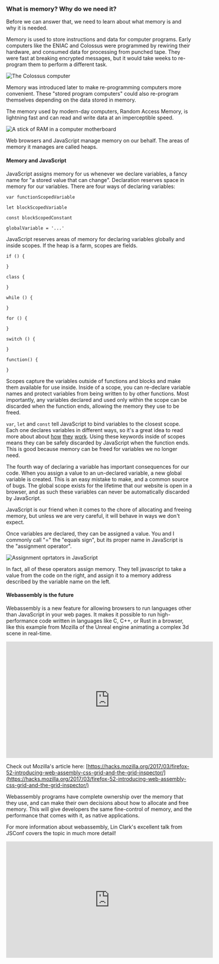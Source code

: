 <!-- DON'T FORGET TO RECORD! -->
### What is memory? Why do we need it?
Before we can answer that, we need to learn about what memory is and why it is needed.

Memory is used to store instructions and data for computer programs. Early computers like the ENIAC and Colossus were programmed by rewiring their hardware, and consumed data for processing from punched tape. They were fast at breaking encrypted messages, but it would take weeks to re-program them to perform a different task.

![The Colossus computer](images/colossus.jpg)

Memory was introduced later to make re-programming computers more convenient. These "stored program computers" could also re-program themselves depending on the data stored in memory.

The memory used by modern-day computers, Random Access Memory, is lightning fast and can read and write data at an imperceptible speed.

![A stick of RAM in a computer motherboard](images/ram.jpg)

Web browsers and JavaScript manage memory on our behalf. The areas of memory it manages are called heaps.

#### Memory and JavaScript
JavaScript assigns memory for us whenever we declare variables, a fancy name for "a stored value that can change". Declaration reserves space in memory for our variables. There are four ways of declaring variables:

`var functionScopedVariable`

`let blockScopedVariable`

`const blockScopedConstant`

`globalVariable = '...'`

JavaScript reserves areas of memory for declaring variables globally and inside scopes. If the heap is a farm, scopes are fields.

```
if () {

}

class {

}

while () {

}

for () {

}

switch () {

}

function() {

}
```

Scopes capture the variables outside of functions and blocks and make them available for use inside. Inside of a scope, you can re-declare variable names and protect variables from being written to by other functions. Most importantly, any variables declared and used only within the scope can be discarded when the function ends, allowing the memory they use to be freed.

`var`, `let` and `const` tell JavaScript to bind variables to the closest scope. Each one declares variables in different ways, so it's a great idea to read more about about [how](https://developer.mozilla.org/en/docs/Web/JavaScript/Reference/Statements/let) [they](https://developer.mozilla.org/en-US/docs/Web/JavaScript/Reference/Statements/const) [work](https://developer.mozilla.org/en-US/docs/Web/JavaScript/Reference/Statements/var). Using these keywords inside of scopes means they can be safely discarded by JavaScript when the function ends. This is good because memory can be freed for variables we no longer need.

The fourth way of declaring a variable has important consequences for our code. When you assign a value to an un-declared variable, a new global variable is created. This is an easy mistake to make, and a common source of bugs. The global scope exists for the lifetime that our website is open in a browser, and as such these variables can never be automatically discarded by JavaScript.

JavaScript is our friend when it comes to the chore of allocating and freeing memory, but unless we are very careful, it will behave in ways we don't expect.

Once variables are declared, they can be assigned a value. You and I commonly call "=" the "equals sign", but its proper name in JavaScript is the "assignment operator".

![Assignment oprtators in JavaScript](images/assignment-operators.png)

In fact, all of these operators assign memory. They tell javascript to take a value from the code on the right, and assign it to a memory address described by the variable name on the left.

#### Webassembly is the future
Webassembly is a new feature for allowing browsers to run languages other than JavaScript in your web pages. It makes it possible to run high-performance code written in languages like C, C++, or Rust in a browser, like this example from Mozilla of the Unreal engine animating a complex 3d scene in real-time.

<iframe width="560" height="315" src="https://www.youtube.com/embed/TwuIRcpeUWE" frameborder="0" allowfullscreen></iframe>

Check out Mozilla's article here: [https://hacks.mozilla.org/2017/03/firefox-52-introducing-web-assembly-css-grid-and-the-grid-inspector/](https://hacks.mozilla.org/2017/03/firefox-52-introducing-web-assembly-css-grid-and-the-grid-inspector/)

Webassembly programs have complete ownership over the memory that they use, and can make their own decisions about how to allocate and free memory. This will give developers the same fine-control of memory, and the performance that comes with it, as native applications.

For more information about webassembly, Lin Clark's excellent talk from JSConf covers the topic in much more detail!

<iframe width="560" height="315" src="https://www.youtube.com/embed/HktWin_LPf4" frameborder="0" allowfullscreen></iframe>
